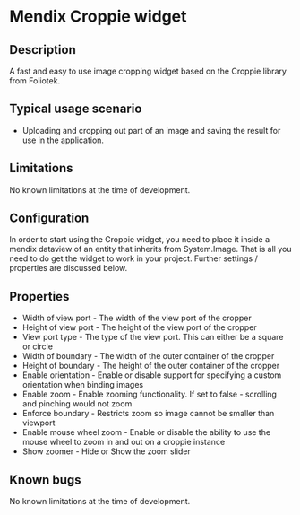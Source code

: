 # Mendix Croppie widget

## Description
A fast and easy to use image cropping widget based on the Croppie library from Foliotek.

## Typical usage scenario
- Uploading and cropping out part of an image and saving the result for use in the application.

## Limitations
No known limitations at the time of development.

## Configuration
In order to start using the Croppie widget, you need to place it inside a mendix dataview of an entity that inherits from System.Image.
That is all you need to do get the widget to work in your project. Further settings / properties are discussed below.

## Properties
* Width of view port - The width of the view port of the cropper
* Height of view port - The height of the view port of the cropper
* View port type - The type of the view port. This can either be a square or circle
* Width of boundary - The width of the outer container of the cropper
* Height of boundary - The height of the outer container of the cropper
* Enable orientation - Enable or disable support for specifying a custom orientation when binding images
* Enable zoom - Enable zooming functionality. If set to false - scrolling and pinching would not zoom
* Enforce boundary - Restricts zoom so image cannot be smaller than viewport
* Enable mouse wheel zoom - Enable or disable the ability to use the mouse wheel to zoom in and out on a croppie instance
* Show zoomer - Hide or Show the zoom slider

## Known bugs
No known limitations at the time of development.


